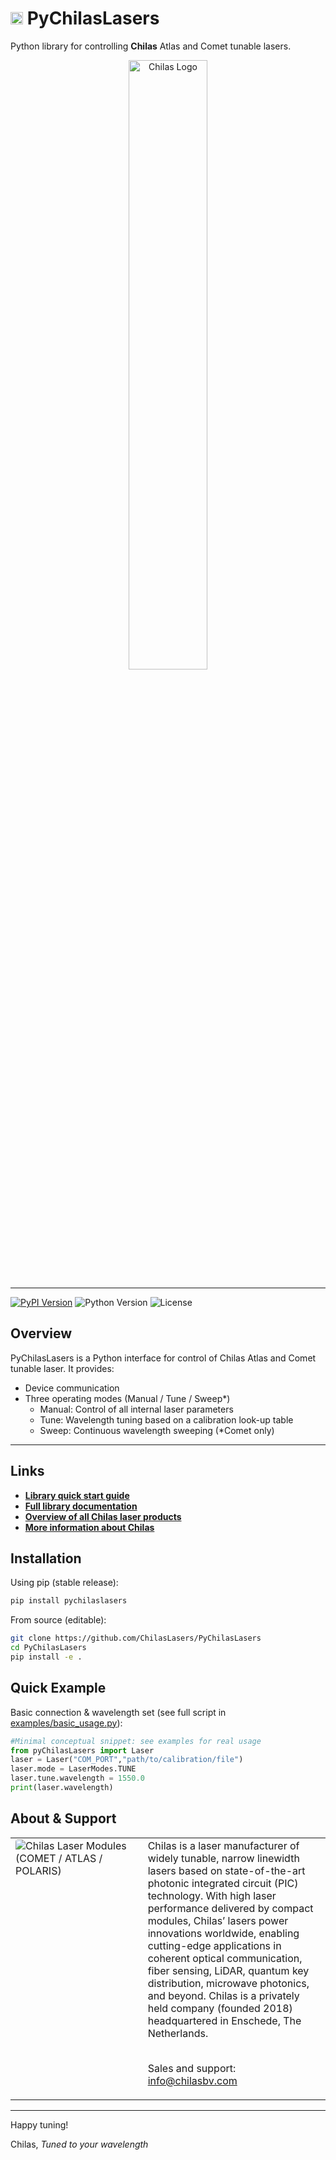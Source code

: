 
# <img src="docs/assets/star.ico" alt="Star icon" height="20" /> PyChilasLasers

Python library for controlling <b>Chilas</b> Atlas and Comet tunable lasers.

<div align="center">
	<img src="docs/assets/Chilas-logo-color.png" alt="Chilas Logo" width=50% />
</div>


---

[![PyPI Version](https://img.shields.io/pypi/v/pychilaslasers.svg)](https://pypi.org/project/pychilaslasers) 
![Python Version](https://img.shields.io/pypi/pyversions/pychilaslasers.svg) 
![License](https://img.shields.io/badge/License-Apache_2.0-blue.svg)


## Overview

PyChilasLasers is a Python interface for control of Chilas Atlas and Comet tunable laser. It provides:

- Device communication
- Three operating modes (Manual / Tune / Sweep*)
	- Manual: Control of all internal laser parameters
	- Tune: Wavelength tuning based on a calibration look-up table
	- Sweep: Continuous wavelength sweeping (*Comet only)

---
## Links

- [**Library quick start guide**](https://chilaslasers.github.io/PyChilasLasers/quickstart/)
- [**Full library documentation**](https://chilaslasers.github.io/PyChilasLasers)
- [**Overview of all Chilas laser products** ](https://chilasbv.com/products/)
- [**More information about Chilas**](https://chilasbv.com/about-us/)


## Installation

Using pip (stable release):

```bash
pip install pychilaslasers
```

From source (editable):
```bash
git clone https://github.com/ChilasLasers/PyChilasLasers
cd PyChilasLasers
pip install -e .
```


## Quick Example

Basic connection & wavelength set (see full script in [examples/basic_usage.py](https://github.com/ChilasLasers/PyChilasLasers/blob/main/examples/basic_usage.py)):

```python
#Minimal conceptual snippet: see examples for real usage
from pyChilasLasers import Laser
laser = Laser("COM_PORT","path/to/calibration/file")
laser.mode = LaserModes.TUNE
laser.tune.wavelength = 1550.0
print(laser.wavelength)
```


## About & Support
<table>
<tr>
<td width="42%" valign="top">
<img src="docs/assets/Chilas-Lasers-Comet-Atlas-Polaris-1024x683.webp" alt="Chilas Laser Modules (COMET / ATLAS / POLARIS)" style="max-width:100%;border-radius:4px;" />
</td>
<td valign="top">
Chilas is a laser manufacturer of widely tunable, narrow linewidth lasers based on state-of-the-art photonic integrated circuit (PIC) technology. With high laser performance delivered by compact modules, Chilas’ lasers power innovations worldwide, enabling cutting-edge applications in coherent optical communication, fiber sensing, LiDAR, quantum key distribution, microwave photonics, and beyond. Chilas is a privately held company (founded 2018) headquartered in Enschede, The Netherlands.
<br>
<br>
	
Sales and support: info@chilasbv.com  

</td>
</tr>
</table>

---

Happy tuning!  

Chilas, *Tuned to your wavelength*

